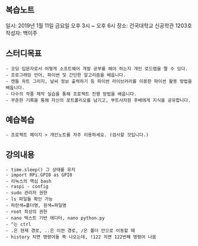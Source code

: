 ## 복습노트

일시: 2019년 1월 11일 금요일 오후 3시 ~ 오후 6시
장소: 건국대학교 신공학관 1203호
작성자: 백이주

## 스터디목표
    - 코딩 입문자로서 어떻게 소프트웨어 개발 공부를 해야 하는지 개인 로드맵을 짤 수 있다.
    - 프로그래밍 언어, 파이썬 및 간단한 알고리즘을 배웁니다.
    - 캔들 차트 그리지, 날씨 정보 출력하기 등 파이썬 라이브러리를 이용한 파이썬 활용 방법을 배웁니다.
    - 다수의 작품 제작 실습을 통해 프로젝트 진행 방법을 배웁니다.
    - 꾸준한 기록을 통해 자신의 포트폴리오를 남기고, 부트사차원 후배에게 지식을 공유합니다.

## 예습복습

    - 프로젝트 페이지 > 개인노트를 자주 이용하세요. (검사할 것입니다.)

## 강의내용
    
    - time.sleep() 그 상태를 유지
    - import RPi.GPI0 as GPI0
    - 리눅스의 핵심 bash
    - raspi - config
    - sudo 관리자 권한
    - ls 파일들 확인 가능
    - 파란색=폴더명, 흰색=파일명
    - root 최상의 권한
    - nano 텍스트 기반 에디터, nano python.py
    - ^는 ctrl
    - .은 현재 경로, ..은 이전 경로, /은 폴더 안으로 이동할 때
    - history 치면 명령어들 쭉 나오는데, !122 치면 122번째 명령어 나옴
